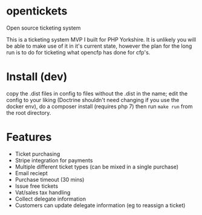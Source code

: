 # opentickets
Open source ticketing system

This is a ticketing system MVP I built for PHP Yorkshire. It is unlikely you will be able to make use of it in it's 
current state, however the plan for the long run is to do for ticketing what opencfp has done for cfp's.

# Install (dev)

copy the .dist files in config to files without the .dist in the name; edit the config to your liking 
(Doctrine shouldn't need changing if you use the docker env), do a composer install (requires php 7) 
then run `make run` from the root directory. 

# Features

- Ticket purchasing
- Stripe integration for payments
- Multiple different ticket types (can be mixed in a single purchase)
- Email reciept
- Purchase timeout (30 mins)
- Issue free tickets
- Vat/sales tax handling
- Collect delegate information
- Customers can update delegate information (eg to reassign a ticket)
